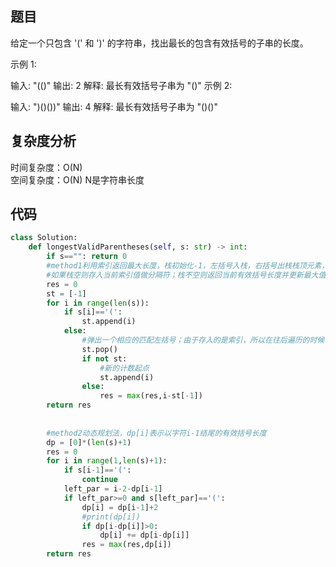 ## 题目
给定一个只包含 '(' 和 ')' 的字符串，找出最长的包含有效括号的子串的长度。

示例 1:

输入: "(()"
输出: 2
解释: 最长有效括号子串为 "()"
示例 2:

输入: ")()())"
输出: 4
解释: 最长有效括号子串为 "()()"
## 复杂度分析
时间复杂度：O(N)  
空间复杂度：O(N) N是字符串长度
## 代码
```python
class Solution:
    def longestValidParentheses(self, s: str) -> int:
        if s=="": return 0
        #method1利用索引返回最大长度，栈初始化-1，左括号入栈，右括号出栈栈顶元素，  
        #如果栈空则存入当前索引值做分隔符；栈不空则返回当前有效括号长度并更新最大值。
        res = 0
        st = [-1]
        for i in range(len(s)):
            if s[i]=='(':
                st.append(i)
            else:
                #弹出一个相应的匹配左括号；由于存入的是索引，所以在往后遍历的时候可以保留累积效应，较好地处理了长匹配问题。
                st.pop()
                if not st:
                    #新的计数起点
                    st.append(i)
                else:
                    res = max(res,i-st[-1])
        return res
        
        
        #method2动态规划法，dp[i]表示以字符i-1结尾的有效括号长度
        dp = [0]*(len(s)+1)
        res = 0
        for i in range(1,len(s)+1):
            if s[i-1]=='(':
                continue
            left_par = i-2-dp[i-1]
            if left_par>=0 and s[left_par]=='(':
                dp[i] = dp[i-1]+2
                #print(dp[i])
                if dp[i-dp[i]]>0:
                    dp[i] += dp[i-dp[i]]
                res = max(res,dp[i])
        return res
        
```
